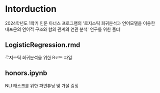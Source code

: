 # Intorduction
2024학년도 1학기 인문 아너스 프로그램의 '로지스틱 회귀분석과 언어모델을 이용한 내포문의 언어적 구조와 함의 관계의 연관 분석' 연구를 위한 폴더

## LogisticRegression.rmd
로지스틱 회귀분석을 위한 R코드 파일

## honors.ipynb
NLI 태스크를 위한 파인튜닝 및 가설 검정 
